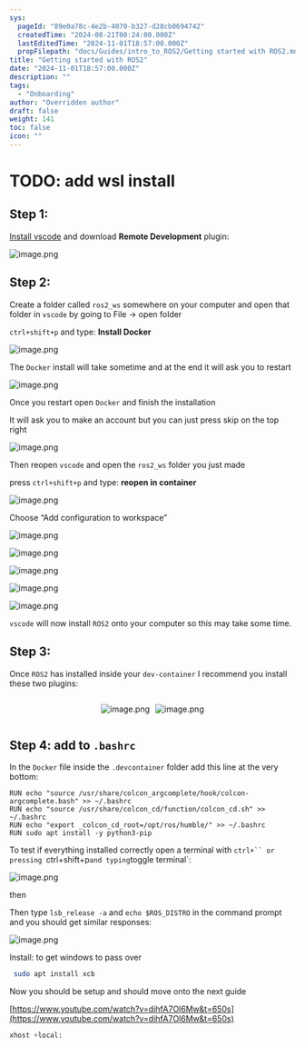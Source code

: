 ```yaml
---
sys:
  pageId: "89e0a78c-4e2b-4070-b327-d28cb0694742"
  createdTime: "2024-08-21T00:24:00.000Z"
  lastEditedTime: "2024-11-01T18:57:00.000Z"
  propFilepath: "docs/Guides/intro_to_ROS2/Getting started with ROS2.md"
title: "Getting started with ROS2"
date: "2024-11-01T18:57:00.000Z"
description: ""
tags:
  - "Onboarding"
author: "Overridden author"
draft: false
weight: 141
toc: false
icon: ""
---
```


# TODO: add wsl install

## Step 1:

[Install vscode](https://code.visualstudio.com/download) and download **Remote Development** plugin:

![image.png](https://prod-files-secure.s3.us-west-2.amazonaws.com/d518164a-d88e-44d1-a4ee-3adb3bd8bce0/efb52993-1881-4a40-b95e-6f020334f022/image.png?X-Amz-Algorithm=AWS4-HMAC-SHA256&X-Amz-Content-Sha256=UNSIGNED-PAYLOAD&X-Amz-Credential=ASIAZI2LB466QXQXMTFI%2F20250425%2Fus-west-2%2Fs3%2Faws4_request&X-Amz-Date=20250425T004018Z&X-Amz-Expires=3600&X-Amz-Security-Token=IQoJb3JpZ2luX2VjEIn%2F%2F%2F%2F%2F%2F%2F%2F%2F%2FwEaCXVzLXdlc3QtMiJHMEUCIQCVZADoqBXy0yFsmaf2BmGJuDegvdBu9m5NdemviJsN8wIgL5b6a9doJn%2BG8gbfRz4fhfX3BPof%2B%2FOvF91%2Bub%2BUMp0q%2FwMIIRAAGgw2Mzc0MjMxODM4MDUiDG06aixCOd6CFbJLgyrcAxqUH%2BWi2FrEVPiFNFjbqmpqYIKMPJsorm5kjH1WT0RRxrHivsIfM1%2Futl69McndWhIEsQQJGu%2FZlYUrNIOCv4Rfd5Ox7SG%2Bmoazv5TMUKgoabk0kHUKs%2B%2BTmCtHvkg9RbdyJLAskyEsebSS3t9imdqy8FaCU%2BRgrf%2Fe4nQpMpJ6QG4uh%2B9buXYSETHSM%2FIJdHarHkveDiv3GaJSvp1xvkhHSjZ%2BXDQ%2B4hwwQllKjbyLd5uLr8zwBGBlLbAI%2F3kOJj6ZQUg2lRA51mM%2B2wvboYHCN17f1v8rfk6SbJbFoYE98iuRcxl%2F%2FpA4%2FBNauxGFW2vXraGNz7YyQe9wIZDNZlc5O4rFtUsq%2B%2FdgHvcRk0chu4nfQInh8zTwc4%2F9V492G7g7HpreTShjw4dcK9QzRSf4N8YhVuQZ6Sb%2FADvNLYNSgfCLK9MjC2jIUkB63ZGqUg2JvbICTTif76n%2FasWg6tQSYRWUTO0Z94PZ51npKoz%2FCdduxoQTpmMF7lCTTy2eH6IGV4gMSNMWPF5GvOJIC0%2B%2BqsuLLjHqED%2BuPTP5cW%2FM0EIweHtyrEjTQ5NR6bfm%2BL%2FIIk68fH%2BXk4Py2E9SFhFPsP3WSo4nKdvcMjFo1b8VdSKdfqeieOWiJy9jMLKqq8AGOqUBbDRKLNbxvRHCL%2F9Fgwqm2aFp6VMroHYCn468D1EIZVyny9MG6J71hfoLhCsMidxZqhqfoMcJ7PctpLgvcbbi5kJugoiFGv0tLenUJgvAepV1Lfy22Mg%2FsJYk%2Bef14IlVyf%2Borvo9WZzFgkzfYUew%2FUS3NPe2Wuf8AgZYQknUdGK%2FsPdggk6jQ2XfMnyXnWFdEcHmutc%2FctfQj%2Bh4sUKRNUDf5lA8&X-Amz-Signature=0202faf7cc3fa908488c1199586389a7cf8f7db09475fa7187cc1e17bf4df254&X-Amz-SignedHeaders=host&x-id=GetObject)

## Step 2:

Create a folder called `ros2_ws` somewhere on your computer and open that folder in `vscode` by going to File → open folder 

`ctrl+shift+p` and type: **Install Docker**

![image.png](https://prod-files-secure.s3.us-west-2.amazonaws.com/d518164a-d88e-44d1-a4ee-3adb3bd8bce0/2269dc0e-1cd5-47ff-bceb-c04ad9b2eab0/image.png?X-Amz-Algorithm=AWS4-HMAC-SHA256&X-Amz-Content-Sha256=UNSIGNED-PAYLOAD&X-Amz-Credential=ASIAZI2LB466QXQXMTFI%2F20250425%2Fus-west-2%2Fs3%2Faws4_request&X-Amz-Date=20250425T004018Z&X-Amz-Expires=3600&X-Amz-Security-Token=IQoJb3JpZ2luX2VjEIn%2F%2F%2F%2F%2F%2F%2F%2F%2F%2FwEaCXVzLXdlc3QtMiJHMEUCIQCVZADoqBXy0yFsmaf2BmGJuDegvdBu9m5NdemviJsN8wIgL5b6a9doJn%2BG8gbfRz4fhfX3BPof%2B%2FOvF91%2Bub%2BUMp0q%2FwMIIRAAGgw2Mzc0MjMxODM4MDUiDG06aixCOd6CFbJLgyrcAxqUH%2BWi2FrEVPiFNFjbqmpqYIKMPJsorm5kjH1WT0RRxrHivsIfM1%2Futl69McndWhIEsQQJGu%2FZlYUrNIOCv4Rfd5Ox7SG%2Bmoazv5TMUKgoabk0kHUKs%2B%2BTmCtHvkg9RbdyJLAskyEsebSS3t9imdqy8FaCU%2BRgrf%2Fe4nQpMpJ6QG4uh%2B9buXYSETHSM%2FIJdHarHkveDiv3GaJSvp1xvkhHSjZ%2BXDQ%2B4hwwQllKjbyLd5uLr8zwBGBlLbAI%2F3kOJj6ZQUg2lRA51mM%2B2wvboYHCN17f1v8rfk6SbJbFoYE98iuRcxl%2F%2FpA4%2FBNauxGFW2vXraGNz7YyQe9wIZDNZlc5O4rFtUsq%2B%2FdgHvcRk0chu4nfQInh8zTwc4%2F9V492G7g7HpreTShjw4dcK9QzRSf4N8YhVuQZ6Sb%2FADvNLYNSgfCLK9MjC2jIUkB63ZGqUg2JvbICTTif76n%2FasWg6tQSYRWUTO0Z94PZ51npKoz%2FCdduxoQTpmMF7lCTTy2eH6IGV4gMSNMWPF5GvOJIC0%2B%2BqsuLLjHqED%2BuPTP5cW%2FM0EIweHtyrEjTQ5NR6bfm%2BL%2FIIk68fH%2BXk4Py2E9SFhFPsP3WSo4nKdvcMjFo1b8VdSKdfqeieOWiJy9jMLKqq8AGOqUBbDRKLNbxvRHCL%2F9Fgwqm2aFp6VMroHYCn468D1EIZVyny9MG6J71hfoLhCsMidxZqhqfoMcJ7PctpLgvcbbi5kJugoiFGv0tLenUJgvAepV1Lfy22Mg%2FsJYk%2Bef14IlVyf%2Borvo9WZzFgkzfYUew%2FUS3NPe2Wuf8AgZYQknUdGK%2FsPdggk6jQ2XfMnyXnWFdEcHmutc%2FctfQj%2Bh4sUKRNUDf5lA8&X-Amz-Signature=0aff73a0f18147b6662ed51b282bded7b37148e1f44b4b3b47fa785ebfbf07c7&X-Amz-SignedHeaders=host&x-id=GetObject)

The `Docker` install will take sometime and at the end it will ask you to restart

![image.png](https://prod-files-secure.s3.us-west-2.amazonaws.com/d518164a-d88e-44d1-a4ee-3adb3bd8bce0/ed233f78-be33-4b1f-b89c-9c346c0e961e/image.png?X-Amz-Algorithm=AWS4-HMAC-SHA256&X-Amz-Content-Sha256=UNSIGNED-PAYLOAD&X-Amz-Credential=ASIAZI2LB466QXQXMTFI%2F20250425%2Fus-west-2%2Fs3%2Faws4_request&X-Amz-Date=20250425T004018Z&X-Amz-Expires=3600&X-Amz-Security-Token=IQoJb3JpZ2luX2VjEIn%2F%2F%2F%2F%2F%2F%2F%2F%2F%2FwEaCXVzLXdlc3QtMiJHMEUCIQCVZADoqBXy0yFsmaf2BmGJuDegvdBu9m5NdemviJsN8wIgL5b6a9doJn%2BG8gbfRz4fhfX3BPof%2B%2FOvF91%2Bub%2BUMp0q%2FwMIIRAAGgw2Mzc0MjMxODM4MDUiDG06aixCOd6CFbJLgyrcAxqUH%2BWi2FrEVPiFNFjbqmpqYIKMPJsorm5kjH1WT0RRxrHivsIfM1%2Futl69McndWhIEsQQJGu%2FZlYUrNIOCv4Rfd5Ox7SG%2Bmoazv5TMUKgoabk0kHUKs%2B%2BTmCtHvkg9RbdyJLAskyEsebSS3t9imdqy8FaCU%2BRgrf%2Fe4nQpMpJ6QG4uh%2B9buXYSETHSM%2FIJdHarHkveDiv3GaJSvp1xvkhHSjZ%2BXDQ%2B4hwwQllKjbyLd5uLr8zwBGBlLbAI%2F3kOJj6ZQUg2lRA51mM%2B2wvboYHCN17f1v8rfk6SbJbFoYE98iuRcxl%2F%2FpA4%2FBNauxGFW2vXraGNz7YyQe9wIZDNZlc5O4rFtUsq%2B%2FdgHvcRk0chu4nfQInh8zTwc4%2F9V492G7g7HpreTShjw4dcK9QzRSf4N8YhVuQZ6Sb%2FADvNLYNSgfCLK9MjC2jIUkB63ZGqUg2JvbICTTif76n%2FasWg6tQSYRWUTO0Z94PZ51npKoz%2FCdduxoQTpmMF7lCTTy2eH6IGV4gMSNMWPF5GvOJIC0%2B%2BqsuLLjHqED%2BuPTP5cW%2FM0EIweHtyrEjTQ5NR6bfm%2BL%2FIIk68fH%2BXk4Py2E9SFhFPsP3WSo4nKdvcMjFo1b8VdSKdfqeieOWiJy9jMLKqq8AGOqUBbDRKLNbxvRHCL%2F9Fgwqm2aFp6VMroHYCn468D1EIZVyny9MG6J71hfoLhCsMidxZqhqfoMcJ7PctpLgvcbbi5kJugoiFGv0tLenUJgvAepV1Lfy22Mg%2FsJYk%2Bef14IlVyf%2Borvo9WZzFgkzfYUew%2FUS3NPe2Wuf8AgZYQknUdGK%2FsPdggk6jQ2XfMnyXnWFdEcHmutc%2FctfQj%2Bh4sUKRNUDf5lA8&X-Amz-Signature=d1a2f7dfda49c6a95355230b558aeab56a7d5afc15c3f83eb178dee7ea82ab23&X-Amz-SignedHeaders=host&x-id=GetObject)

Once you restart open `Docker` and finish the installation

It will ask you to make an account but you can just press skip on the top right

![image.png](https://prod-files-secure.s3.us-west-2.amazonaws.com/d518164a-d88e-44d1-a4ee-3adb3bd8bce0/21010ad9-1659-4fd9-9f59-9932a09b2a3d/image.png?X-Amz-Algorithm=AWS4-HMAC-SHA256&X-Amz-Content-Sha256=UNSIGNED-PAYLOAD&X-Amz-Credential=ASIAZI2LB466QXQXMTFI%2F20250425%2Fus-west-2%2Fs3%2Faws4_request&X-Amz-Date=20250425T004018Z&X-Amz-Expires=3600&X-Amz-Security-Token=IQoJb3JpZ2luX2VjEIn%2F%2F%2F%2F%2F%2F%2F%2F%2F%2FwEaCXVzLXdlc3QtMiJHMEUCIQCVZADoqBXy0yFsmaf2BmGJuDegvdBu9m5NdemviJsN8wIgL5b6a9doJn%2BG8gbfRz4fhfX3BPof%2B%2FOvF91%2Bub%2BUMp0q%2FwMIIRAAGgw2Mzc0MjMxODM4MDUiDG06aixCOd6CFbJLgyrcAxqUH%2BWi2FrEVPiFNFjbqmpqYIKMPJsorm5kjH1WT0RRxrHivsIfM1%2Futl69McndWhIEsQQJGu%2FZlYUrNIOCv4Rfd5Ox7SG%2Bmoazv5TMUKgoabk0kHUKs%2B%2BTmCtHvkg9RbdyJLAskyEsebSS3t9imdqy8FaCU%2BRgrf%2Fe4nQpMpJ6QG4uh%2B9buXYSETHSM%2FIJdHarHkveDiv3GaJSvp1xvkhHSjZ%2BXDQ%2B4hwwQllKjbyLd5uLr8zwBGBlLbAI%2F3kOJj6ZQUg2lRA51mM%2B2wvboYHCN17f1v8rfk6SbJbFoYE98iuRcxl%2F%2FpA4%2FBNauxGFW2vXraGNz7YyQe9wIZDNZlc5O4rFtUsq%2B%2FdgHvcRk0chu4nfQInh8zTwc4%2F9V492G7g7HpreTShjw4dcK9QzRSf4N8YhVuQZ6Sb%2FADvNLYNSgfCLK9MjC2jIUkB63ZGqUg2JvbICTTif76n%2FasWg6tQSYRWUTO0Z94PZ51npKoz%2FCdduxoQTpmMF7lCTTy2eH6IGV4gMSNMWPF5GvOJIC0%2B%2BqsuLLjHqED%2BuPTP5cW%2FM0EIweHtyrEjTQ5NR6bfm%2BL%2FIIk68fH%2BXk4Py2E9SFhFPsP3WSo4nKdvcMjFo1b8VdSKdfqeieOWiJy9jMLKqq8AGOqUBbDRKLNbxvRHCL%2F9Fgwqm2aFp6VMroHYCn468D1EIZVyny9MG6J71hfoLhCsMidxZqhqfoMcJ7PctpLgvcbbi5kJugoiFGv0tLenUJgvAepV1Lfy22Mg%2FsJYk%2Bef14IlVyf%2Borvo9WZzFgkzfYUew%2FUS3NPe2Wuf8AgZYQknUdGK%2FsPdggk6jQ2XfMnyXnWFdEcHmutc%2FctfQj%2Bh4sUKRNUDf5lA8&X-Amz-Signature=762c3124b01609a5ad789fd9d6ac17fa9b4e0f397d474aa6d446c7b5f476c707&X-Amz-SignedHeaders=host&x-id=GetObject)

Then reopen `vscode` and open the `ros2_ws` folder you just made

press `ctrl+shift+p` and type: **reopen in container**

![image.png](https://prod-files-secure.s3.us-west-2.amazonaws.com/d518164a-d88e-44d1-a4ee-3adb3bd8bce0/4e93b8c2-41ad-488c-8095-c74205196118/image.png?X-Amz-Algorithm=AWS4-HMAC-SHA256&X-Amz-Content-Sha256=UNSIGNED-PAYLOAD&X-Amz-Credential=ASIAZI2LB466QXQXMTFI%2F20250425%2Fus-west-2%2Fs3%2Faws4_request&X-Amz-Date=20250425T004018Z&X-Amz-Expires=3600&X-Amz-Security-Token=IQoJb3JpZ2luX2VjEIn%2F%2F%2F%2F%2F%2F%2F%2F%2F%2FwEaCXVzLXdlc3QtMiJHMEUCIQCVZADoqBXy0yFsmaf2BmGJuDegvdBu9m5NdemviJsN8wIgL5b6a9doJn%2BG8gbfRz4fhfX3BPof%2B%2FOvF91%2Bub%2BUMp0q%2FwMIIRAAGgw2Mzc0MjMxODM4MDUiDG06aixCOd6CFbJLgyrcAxqUH%2BWi2FrEVPiFNFjbqmpqYIKMPJsorm5kjH1WT0RRxrHivsIfM1%2Futl69McndWhIEsQQJGu%2FZlYUrNIOCv4Rfd5Ox7SG%2Bmoazv5TMUKgoabk0kHUKs%2B%2BTmCtHvkg9RbdyJLAskyEsebSS3t9imdqy8FaCU%2BRgrf%2Fe4nQpMpJ6QG4uh%2B9buXYSETHSM%2FIJdHarHkveDiv3GaJSvp1xvkhHSjZ%2BXDQ%2B4hwwQllKjbyLd5uLr8zwBGBlLbAI%2F3kOJj6ZQUg2lRA51mM%2B2wvboYHCN17f1v8rfk6SbJbFoYE98iuRcxl%2F%2FpA4%2FBNauxGFW2vXraGNz7YyQe9wIZDNZlc5O4rFtUsq%2B%2FdgHvcRk0chu4nfQInh8zTwc4%2F9V492G7g7HpreTShjw4dcK9QzRSf4N8YhVuQZ6Sb%2FADvNLYNSgfCLK9MjC2jIUkB63ZGqUg2JvbICTTif76n%2FasWg6tQSYRWUTO0Z94PZ51npKoz%2FCdduxoQTpmMF7lCTTy2eH6IGV4gMSNMWPF5GvOJIC0%2B%2BqsuLLjHqED%2BuPTP5cW%2FM0EIweHtyrEjTQ5NR6bfm%2BL%2FIIk68fH%2BXk4Py2E9SFhFPsP3WSo4nKdvcMjFo1b8VdSKdfqeieOWiJy9jMLKqq8AGOqUBbDRKLNbxvRHCL%2F9Fgwqm2aFp6VMroHYCn468D1EIZVyny9MG6J71hfoLhCsMidxZqhqfoMcJ7PctpLgvcbbi5kJugoiFGv0tLenUJgvAepV1Lfy22Mg%2FsJYk%2Bef14IlVyf%2Borvo9WZzFgkzfYUew%2FUS3NPe2Wuf8AgZYQknUdGK%2FsPdggk6jQ2XfMnyXnWFdEcHmutc%2FctfQj%2Bh4sUKRNUDf5lA8&X-Amz-Signature=661a07f4e7e19ba338a8ff6b46b25a8fdf559e3d98e0f41e12796fcf27682c29&X-Amz-SignedHeaders=host&x-id=GetObject)

Choose “Add configuration to workspace”

![image.png](https://prod-files-secure.s3.us-west-2.amazonaws.com/d518164a-d88e-44d1-a4ee-3adb3bd8bce0/9560b282-5060-4989-ba37-97e7b2c22476/image.png?X-Amz-Algorithm=AWS4-HMAC-SHA256&X-Amz-Content-Sha256=UNSIGNED-PAYLOAD&X-Amz-Credential=ASIAZI2LB466QXQXMTFI%2F20250425%2Fus-west-2%2Fs3%2Faws4_request&X-Amz-Date=20250425T004018Z&X-Amz-Expires=3600&X-Amz-Security-Token=IQoJb3JpZ2luX2VjEIn%2F%2F%2F%2F%2F%2F%2F%2F%2F%2FwEaCXVzLXdlc3QtMiJHMEUCIQCVZADoqBXy0yFsmaf2BmGJuDegvdBu9m5NdemviJsN8wIgL5b6a9doJn%2BG8gbfRz4fhfX3BPof%2B%2FOvF91%2Bub%2BUMp0q%2FwMIIRAAGgw2Mzc0MjMxODM4MDUiDG06aixCOd6CFbJLgyrcAxqUH%2BWi2FrEVPiFNFjbqmpqYIKMPJsorm5kjH1WT0RRxrHivsIfM1%2Futl69McndWhIEsQQJGu%2FZlYUrNIOCv4Rfd5Ox7SG%2Bmoazv5TMUKgoabk0kHUKs%2B%2BTmCtHvkg9RbdyJLAskyEsebSS3t9imdqy8FaCU%2BRgrf%2Fe4nQpMpJ6QG4uh%2B9buXYSETHSM%2FIJdHarHkveDiv3GaJSvp1xvkhHSjZ%2BXDQ%2B4hwwQllKjbyLd5uLr8zwBGBlLbAI%2F3kOJj6ZQUg2lRA51mM%2B2wvboYHCN17f1v8rfk6SbJbFoYE98iuRcxl%2F%2FpA4%2FBNauxGFW2vXraGNz7YyQe9wIZDNZlc5O4rFtUsq%2B%2FdgHvcRk0chu4nfQInh8zTwc4%2F9V492G7g7HpreTShjw4dcK9QzRSf4N8YhVuQZ6Sb%2FADvNLYNSgfCLK9MjC2jIUkB63ZGqUg2JvbICTTif76n%2FasWg6tQSYRWUTO0Z94PZ51npKoz%2FCdduxoQTpmMF7lCTTy2eH6IGV4gMSNMWPF5GvOJIC0%2B%2BqsuLLjHqED%2BuPTP5cW%2FM0EIweHtyrEjTQ5NR6bfm%2BL%2FIIk68fH%2BXk4Py2E9SFhFPsP3WSo4nKdvcMjFo1b8VdSKdfqeieOWiJy9jMLKqq8AGOqUBbDRKLNbxvRHCL%2F9Fgwqm2aFp6VMroHYCn468D1EIZVyny9MG6J71hfoLhCsMidxZqhqfoMcJ7PctpLgvcbbi5kJugoiFGv0tLenUJgvAepV1Lfy22Mg%2FsJYk%2Bef14IlVyf%2Borvo9WZzFgkzfYUew%2FUS3NPe2Wuf8AgZYQknUdGK%2FsPdggk6jQ2XfMnyXnWFdEcHmutc%2FctfQj%2Bh4sUKRNUDf5lA8&X-Amz-Signature=2a18f5397b85541941daf8a71a9b0a334ff5bf215befb733b26289e9d3156261&X-Amz-SignedHeaders=host&x-id=GetObject)

![image.png](https://prod-files-secure.s3.us-west-2.amazonaws.com/d518164a-d88e-44d1-a4ee-3adb3bd8bce0/2ee63f81-886b-48e8-a553-dc6e5eac99e4/image.png?X-Amz-Algorithm=AWS4-HMAC-SHA256&X-Amz-Content-Sha256=UNSIGNED-PAYLOAD&X-Amz-Credential=ASIAZI2LB466QXQXMTFI%2F20250425%2Fus-west-2%2Fs3%2Faws4_request&X-Amz-Date=20250425T004018Z&X-Amz-Expires=3600&X-Amz-Security-Token=IQoJb3JpZ2luX2VjEIn%2F%2F%2F%2F%2F%2F%2F%2F%2F%2FwEaCXVzLXdlc3QtMiJHMEUCIQCVZADoqBXy0yFsmaf2BmGJuDegvdBu9m5NdemviJsN8wIgL5b6a9doJn%2BG8gbfRz4fhfX3BPof%2B%2FOvF91%2Bub%2BUMp0q%2FwMIIRAAGgw2Mzc0MjMxODM4MDUiDG06aixCOd6CFbJLgyrcAxqUH%2BWi2FrEVPiFNFjbqmpqYIKMPJsorm5kjH1WT0RRxrHivsIfM1%2Futl69McndWhIEsQQJGu%2FZlYUrNIOCv4Rfd5Ox7SG%2Bmoazv5TMUKgoabk0kHUKs%2B%2BTmCtHvkg9RbdyJLAskyEsebSS3t9imdqy8FaCU%2BRgrf%2Fe4nQpMpJ6QG4uh%2B9buXYSETHSM%2FIJdHarHkveDiv3GaJSvp1xvkhHSjZ%2BXDQ%2B4hwwQllKjbyLd5uLr8zwBGBlLbAI%2F3kOJj6ZQUg2lRA51mM%2B2wvboYHCN17f1v8rfk6SbJbFoYE98iuRcxl%2F%2FpA4%2FBNauxGFW2vXraGNz7YyQe9wIZDNZlc5O4rFtUsq%2B%2FdgHvcRk0chu4nfQInh8zTwc4%2F9V492G7g7HpreTShjw4dcK9QzRSf4N8YhVuQZ6Sb%2FADvNLYNSgfCLK9MjC2jIUkB63ZGqUg2JvbICTTif76n%2FasWg6tQSYRWUTO0Z94PZ51npKoz%2FCdduxoQTpmMF7lCTTy2eH6IGV4gMSNMWPF5GvOJIC0%2B%2BqsuLLjHqED%2BuPTP5cW%2FM0EIweHtyrEjTQ5NR6bfm%2BL%2FIIk68fH%2BXk4Py2E9SFhFPsP3WSo4nKdvcMjFo1b8VdSKdfqeieOWiJy9jMLKqq8AGOqUBbDRKLNbxvRHCL%2F9Fgwqm2aFp6VMroHYCn468D1EIZVyny9MG6J71hfoLhCsMidxZqhqfoMcJ7PctpLgvcbbi5kJugoiFGv0tLenUJgvAepV1Lfy22Mg%2FsJYk%2Bef14IlVyf%2Borvo9WZzFgkzfYUew%2FUS3NPe2Wuf8AgZYQknUdGK%2FsPdggk6jQ2XfMnyXnWFdEcHmutc%2FctfQj%2Bh4sUKRNUDf5lA8&X-Amz-Signature=64415e546bb428e95422234b3b51fd9c2f2910d2aab80e3d2c9c20f90ca2e28f&X-Amz-SignedHeaders=host&x-id=GetObject)

![image.png](https://prod-files-secure.s3.us-west-2.amazonaws.com/d518164a-d88e-44d1-a4ee-3adb3bd8bce0/ae1580b2-b048-407e-aed9-b584224a7a04/image.png?X-Amz-Algorithm=AWS4-HMAC-SHA256&X-Amz-Content-Sha256=UNSIGNED-PAYLOAD&X-Amz-Credential=ASIAZI2LB466QXQXMTFI%2F20250425%2Fus-west-2%2Fs3%2Faws4_request&X-Amz-Date=20250425T004018Z&X-Amz-Expires=3600&X-Amz-Security-Token=IQoJb3JpZ2luX2VjEIn%2F%2F%2F%2F%2F%2F%2F%2F%2F%2FwEaCXVzLXdlc3QtMiJHMEUCIQCVZADoqBXy0yFsmaf2BmGJuDegvdBu9m5NdemviJsN8wIgL5b6a9doJn%2BG8gbfRz4fhfX3BPof%2B%2FOvF91%2Bub%2BUMp0q%2FwMIIRAAGgw2Mzc0MjMxODM4MDUiDG06aixCOd6CFbJLgyrcAxqUH%2BWi2FrEVPiFNFjbqmpqYIKMPJsorm5kjH1WT0RRxrHivsIfM1%2Futl69McndWhIEsQQJGu%2FZlYUrNIOCv4Rfd5Ox7SG%2Bmoazv5TMUKgoabk0kHUKs%2B%2BTmCtHvkg9RbdyJLAskyEsebSS3t9imdqy8FaCU%2BRgrf%2Fe4nQpMpJ6QG4uh%2B9buXYSETHSM%2FIJdHarHkveDiv3GaJSvp1xvkhHSjZ%2BXDQ%2B4hwwQllKjbyLd5uLr8zwBGBlLbAI%2F3kOJj6ZQUg2lRA51mM%2B2wvboYHCN17f1v8rfk6SbJbFoYE98iuRcxl%2F%2FpA4%2FBNauxGFW2vXraGNz7YyQe9wIZDNZlc5O4rFtUsq%2B%2FdgHvcRk0chu4nfQInh8zTwc4%2F9V492G7g7HpreTShjw4dcK9QzRSf4N8YhVuQZ6Sb%2FADvNLYNSgfCLK9MjC2jIUkB63ZGqUg2JvbICTTif76n%2FasWg6tQSYRWUTO0Z94PZ51npKoz%2FCdduxoQTpmMF7lCTTy2eH6IGV4gMSNMWPF5GvOJIC0%2B%2BqsuLLjHqED%2BuPTP5cW%2FM0EIweHtyrEjTQ5NR6bfm%2BL%2FIIk68fH%2BXk4Py2E9SFhFPsP3WSo4nKdvcMjFo1b8VdSKdfqeieOWiJy9jMLKqq8AGOqUBbDRKLNbxvRHCL%2F9Fgwqm2aFp6VMroHYCn468D1EIZVyny9MG6J71hfoLhCsMidxZqhqfoMcJ7PctpLgvcbbi5kJugoiFGv0tLenUJgvAepV1Lfy22Mg%2FsJYk%2Bef14IlVyf%2Borvo9WZzFgkzfYUew%2FUS3NPe2Wuf8AgZYQknUdGK%2FsPdggk6jQ2XfMnyXnWFdEcHmutc%2FctfQj%2Bh4sUKRNUDf5lA8&X-Amz-Signature=472bba41d21834ab088aa90ecf278e9d52b9d142be97927d21bc8f8c3de542a1&X-Amz-SignedHeaders=host&x-id=GetObject)

![image.png](https://prod-files-secure.s3.us-west-2.amazonaws.com/d518164a-d88e-44d1-a4ee-3adb3bd8bce0/53255b28-f75e-430f-b9e3-c0ac8577e42b/image.png?X-Amz-Algorithm=AWS4-HMAC-SHA256&X-Amz-Content-Sha256=UNSIGNED-PAYLOAD&X-Amz-Credential=ASIAZI2LB466QXQXMTFI%2F20250425%2Fus-west-2%2Fs3%2Faws4_request&X-Amz-Date=20250425T004018Z&X-Amz-Expires=3600&X-Amz-Security-Token=IQoJb3JpZ2luX2VjEIn%2F%2F%2F%2F%2F%2F%2F%2F%2F%2FwEaCXVzLXdlc3QtMiJHMEUCIQCVZADoqBXy0yFsmaf2BmGJuDegvdBu9m5NdemviJsN8wIgL5b6a9doJn%2BG8gbfRz4fhfX3BPof%2B%2FOvF91%2Bub%2BUMp0q%2FwMIIRAAGgw2Mzc0MjMxODM4MDUiDG06aixCOd6CFbJLgyrcAxqUH%2BWi2FrEVPiFNFjbqmpqYIKMPJsorm5kjH1WT0RRxrHivsIfM1%2Futl69McndWhIEsQQJGu%2FZlYUrNIOCv4Rfd5Ox7SG%2Bmoazv5TMUKgoabk0kHUKs%2B%2BTmCtHvkg9RbdyJLAskyEsebSS3t9imdqy8FaCU%2BRgrf%2Fe4nQpMpJ6QG4uh%2B9buXYSETHSM%2FIJdHarHkveDiv3GaJSvp1xvkhHSjZ%2BXDQ%2B4hwwQllKjbyLd5uLr8zwBGBlLbAI%2F3kOJj6ZQUg2lRA51mM%2B2wvboYHCN17f1v8rfk6SbJbFoYE98iuRcxl%2F%2FpA4%2FBNauxGFW2vXraGNz7YyQe9wIZDNZlc5O4rFtUsq%2B%2FdgHvcRk0chu4nfQInh8zTwc4%2F9V492G7g7HpreTShjw4dcK9QzRSf4N8YhVuQZ6Sb%2FADvNLYNSgfCLK9MjC2jIUkB63ZGqUg2JvbICTTif76n%2FasWg6tQSYRWUTO0Z94PZ51npKoz%2FCdduxoQTpmMF7lCTTy2eH6IGV4gMSNMWPF5GvOJIC0%2B%2BqsuLLjHqED%2BuPTP5cW%2FM0EIweHtyrEjTQ5NR6bfm%2BL%2FIIk68fH%2BXk4Py2E9SFhFPsP3WSo4nKdvcMjFo1b8VdSKdfqeieOWiJy9jMLKqq8AGOqUBbDRKLNbxvRHCL%2F9Fgwqm2aFp6VMroHYCn468D1EIZVyny9MG6J71hfoLhCsMidxZqhqfoMcJ7PctpLgvcbbi5kJugoiFGv0tLenUJgvAepV1Lfy22Mg%2FsJYk%2Bef14IlVyf%2Borvo9WZzFgkzfYUew%2FUS3NPe2Wuf8AgZYQknUdGK%2FsPdggk6jQ2XfMnyXnWFdEcHmutc%2FctfQj%2Bh4sUKRNUDf5lA8&X-Amz-Signature=55b9fd50c3e37f56e2cd539d1f19a5022e024021c8b5909bac8dfceb091775eb&X-Amz-SignedHeaders=host&x-id=GetObject)

![image.png](https://prod-files-secure.s3.us-west-2.amazonaws.com/d518164a-d88e-44d1-a4ee-3adb3bd8bce0/7c562767-5af9-4ffb-97d1-327bcdf4ee00/image.png?X-Amz-Algorithm=AWS4-HMAC-SHA256&X-Amz-Content-Sha256=UNSIGNED-PAYLOAD&X-Amz-Credential=ASIAZI2LB466QXQXMTFI%2F20250425%2Fus-west-2%2Fs3%2Faws4_request&X-Amz-Date=20250425T004018Z&X-Amz-Expires=3600&X-Amz-Security-Token=IQoJb3JpZ2luX2VjEIn%2F%2F%2F%2F%2F%2F%2F%2F%2F%2FwEaCXVzLXdlc3QtMiJHMEUCIQCVZADoqBXy0yFsmaf2BmGJuDegvdBu9m5NdemviJsN8wIgL5b6a9doJn%2BG8gbfRz4fhfX3BPof%2B%2FOvF91%2Bub%2BUMp0q%2FwMIIRAAGgw2Mzc0MjMxODM4MDUiDG06aixCOd6CFbJLgyrcAxqUH%2BWi2FrEVPiFNFjbqmpqYIKMPJsorm5kjH1WT0RRxrHivsIfM1%2Futl69McndWhIEsQQJGu%2FZlYUrNIOCv4Rfd5Ox7SG%2Bmoazv5TMUKgoabk0kHUKs%2B%2BTmCtHvkg9RbdyJLAskyEsebSS3t9imdqy8FaCU%2BRgrf%2Fe4nQpMpJ6QG4uh%2B9buXYSETHSM%2FIJdHarHkveDiv3GaJSvp1xvkhHSjZ%2BXDQ%2B4hwwQllKjbyLd5uLr8zwBGBlLbAI%2F3kOJj6ZQUg2lRA51mM%2B2wvboYHCN17f1v8rfk6SbJbFoYE98iuRcxl%2F%2FpA4%2FBNauxGFW2vXraGNz7YyQe9wIZDNZlc5O4rFtUsq%2B%2FdgHvcRk0chu4nfQInh8zTwc4%2F9V492G7g7HpreTShjw4dcK9QzRSf4N8YhVuQZ6Sb%2FADvNLYNSgfCLK9MjC2jIUkB63ZGqUg2JvbICTTif76n%2FasWg6tQSYRWUTO0Z94PZ51npKoz%2FCdduxoQTpmMF7lCTTy2eH6IGV4gMSNMWPF5GvOJIC0%2B%2BqsuLLjHqED%2BuPTP5cW%2FM0EIweHtyrEjTQ5NR6bfm%2BL%2FIIk68fH%2BXk4Py2E9SFhFPsP3WSo4nKdvcMjFo1b8VdSKdfqeieOWiJy9jMLKqq8AGOqUBbDRKLNbxvRHCL%2F9Fgwqm2aFp6VMroHYCn468D1EIZVyny9MG6J71hfoLhCsMidxZqhqfoMcJ7PctpLgvcbbi5kJugoiFGv0tLenUJgvAepV1Lfy22Mg%2FsJYk%2Bef14IlVyf%2Borvo9WZzFgkzfYUew%2FUS3NPe2Wuf8AgZYQknUdGK%2FsPdggk6jQ2XfMnyXnWFdEcHmutc%2FctfQj%2Bh4sUKRNUDf5lA8&X-Amz-Signature=7a7627c941639874e5bef847b5d62c3300a6f142afb8d4e2c218fe3604ad07b9&X-Amz-SignedHeaders=host&x-id=GetObject)

`vscode` will now install `ROS2` onto your computer so this may take some time.

## Step 3:

Once `ROS2` has installed inside your `dev-container` I recommend you install these two plugins:

<div style="display: flex;flex-direction: row; column-gap:10px; max-width: 630px;justify-content: center;">
<div>

![image.png](https://prod-files-secure.s3.us-west-2.amazonaws.com/d518164a-d88e-44d1-a4ee-3adb3bd8bce0/3fc3d550-5a54-4ba1-ba6b-faa01cdb7369/image.png?X-Amz-Algorithm=AWS4-HMAC-SHA256&X-Amz-Content-Sha256=UNSIGNED-PAYLOAD&X-Amz-Credential=ASIAZI2LB466Z3A4XEFC%2F20250425%2Fus-west-2%2Fs3%2Faws4_request&X-Amz-Date=20250425T004022Z&X-Amz-Expires=3600&X-Amz-Security-Token=IQoJb3JpZ2luX2VjEIn%2F%2F%2F%2F%2F%2F%2F%2F%2F%2FwEaCXVzLXdlc3QtMiJIMEYCIQDi9ANxyNBgwz0lq6LEWgwY3kYH1fPeSb05y2MleNsuwwIhANLqt2uqWnOH9ztoolY0gS8fL3WZ0q2tDtdg1kQ6DMdWKv8DCCEQABoMNjM3NDIzMTgzODA1IgyfChb4L0Arlm70pLEq3AOdPYFvH0weqS4e5PmE6MN%2FyNCnLUsOldf9rNbkNeMl5%2FnE%2BKrvJD0n4yMwR7P8KqKDIb4zWwJI%2FHD%2FYvAdnObrpnw%2FVDUMmrWdgfcpHDPzgqZ416%2BqCNOkCIJu5mjnm%2FZ63JxDT29TTqHdtkM2cmGL7L2mSTeXpr1AiQlZl4uWqgSgLMHdIwMJOYEM%2BKlwM1fEzaZ%2FaidVSh1AqzCdrC%2BR7GurbdUniX0888KXj0f4fQabaXCHLheo8S8%2FK7AxKQuk9DGk%2F%2F%2Bmkglmpg3oclcUImhddyzBg5KuOJDcm1CSZLgJ9DF8sAYtqaMZi2iYADd7NZEOM4gcOp64OpiXXPktKuvbuEcREJdi7WaTp3lodz577t11yZQR20BMN%2B0Zn3t9T%2BTEkIko5Wyqjs0vJItPCIix62rcqH9ZpR9H2BtrbqTWRujGfMqN0AbpkHPhqEpE36uXUmT0WCXwgAEjLDh%2FK188C%2BhjoULJFfSoe9t9StGGjyvdHwORqOduyhGJI8B5TYGEyQCK5qL5r5y52BHM3KKeysAKzJHIy9Vauu0d%2FWE85e5M6RGpaTDIZpLTzgqNbmTh5VruDtJ5N8RAgNy7xOAOfKCRPDpt2RkEsjPNpmMfY8l2jZj93O9TPDDTqqvABjqkAW03%2F7jNDEcZpzyZwA4FEOy2anAVL8wPf%2BXjcBmM6IZZTTVSQ6SCX0wFAeD0jhztko3iS%2FIMSD6fZsSkXxF4nb6vT5va5K3D0jLHP6BujFKuhx3TOUq4cSRLPq0SR6EKrwns65q1E6Zxs4yOLmuRfbo%2BPWDNFZTlm8ABkgYtKDE9wEae6cpT%2FEmaW3u3KdWAj%2FYh8MIYI3uNvZgIZXLI5JK24lOa&X-Amz-Signature=8334cec8034d11a27100daa0793dd5bbfa55fbfee270eb754a41ad08bcdd49ca&X-Amz-SignedHeaders=host&x-id=GetObject)

</div>
<div>

![image.png](https://prod-files-secure.s3.us-west-2.amazonaws.com/d518164a-d88e-44d1-a4ee-3adb3bd8bce0/d994cc66-13c2-4093-a5a3-f84cf4601a82/image.png?X-Amz-Algorithm=AWS4-HMAC-SHA256&X-Amz-Content-Sha256=UNSIGNED-PAYLOAD&X-Amz-Credential=ASIAZI2LB4662I32CLTV%2F20250425%2Fus-west-2%2Fs3%2Faws4_request&X-Amz-Date=20250425T004023Z&X-Amz-Expires=3600&X-Amz-Security-Token=IQoJb3JpZ2luX2VjEIn%2F%2F%2F%2F%2F%2F%2F%2F%2F%2FwEaCXVzLXdlc3QtMiJHMEUCIQC1tsFDS2Sdq8IjrzyFhxV4RgpHKFElnoD%2B%2F%2FYXA1P2LQIgBhgrvfOL9e8Nh6O9nkDqECv%2BVU7JAW9MpjACT44VMS0q%2FwMIIRAAGgw2Mzc0MjMxODM4MDUiDL50rLPVGDbJqaHmUyrcA%2FSMAIFfphjZ11WBV3lTBSXcFnpwSYqgl%2Ft%2FGTmKKDfjShjMjBP%2BQZhXjYQLkeAm%2BwTE2hDoou1eF5iowXWPr2VB5684GFdpbIc3nDf4p0sGEYuzIkhquPqts3gGTA1EYsUqRo3TWxDmTZyqB%2FyI8B0Twgt2HGj5MIKJpU244TI5oTH40TxwOl68Gtskm5yiYpbiB%2BAfshDF3A0ImjDl0JryGZyQyb0GOl%2BbpCE9yc9MWoEjjdhLce%2FB1PGhvXr0KhLAhzzwDAuHOzjHJGEMwQ1YSFzbP0BARAjfWoLhrH4LkKaDMePBtzhfHZKQnVur3nNOlqMLQC5TRUOa0m%2FT7midzmFpIk%2BtdJQxa%2FWp7d5bFOplmIgoZTllYGFsaG%2FT0F6n09Gz0sjDrFE9mxGQyFgudNinwJPEeTpavyMQsLJtFw%2FpBThpJ%2BOeQWIChdzskn82FcJGcDuVFYQreKUkQ7w%2BTduXStbZ3oxPyYiJC%2FCLSL9bcuc448fyu5bASUDFTEp%2BVX4akIkUZM72dbGZsPeLBc0aqKIJDyFH2JFxIe1zZpRd5tzor%2Fax9lDcrT2N1qMoxYEqOi5nyBMpmWtxfRZtODKTEQI5u1B3zggRgs4rWxTEGgd2UiEHkjAeML%2Bqq8AGOqUBRpSP1JQC0VfzHT0y762X4x5KR1ZHkCryQ7AKI7ScZfgRA86yF5RbwyO5yMn%2FpDWOhEt0e4aZR1Tyvlvs821ORiAiyocTY%2B6o7yXFN9c0cx4RHYFjatj7WMZOjysyB8rvIAPtGiEXF%2B4JhHK4xH%2FImQKDHuHqfyFR3s1Pkn6kdHdnDR8ljkbVOmQpwQstiilT6KFYS1Q%2BKusXCs%2BAo8Ti5q7ZDryC&X-Amz-Signature=b60a5ffc05e915a88cc6f9dc3ba224be702d8fd7c00b9e5e55c2995660dbec8b&X-Amz-SignedHeaders=host&x-id=GetObject)

</div>
</div>

## Step 4: add to `.bashrc`

In the `Docker` file inside the `.devcontainer` folder add this line at the very bottom: 

```docker
RUN echo "source /usr/share/colcon_argcomplete/hook/colcon-argcomplete.bash" >> ~/.bashrc
RUN echo "source /usr/share/colcon_cd/function/colcon_cd.sh" >> ~/.bashrc
RUN echo "export _colcon_cd_root=/opt/ros/humble/" >> ~/.bashrc
RUN sudo apt install -y python3-pip 
```

To test if everything installed correctly open a terminal with `ctrl+`` or pressing `ctrl+shift+p` and typing `toggle terminal`:

![image.png](https://prod-files-secure.s3.us-west-2.amazonaws.com/d518164a-d88e-44d1-a4ee-3adb3bd8bce0/6a4943d8-b04e-4c02-9a58-775f3384d1a5/image.png?X-Amz-Algorithm=AWS4-HMAC-SHA256&X-Amz-Content-Sha256=UNSIGNED-PAYLOAD&X-Amz-Credential=ASIAZI2LB466QXQXMTFI%2F20250425%2Fus-west-2%2Fs3%2Faws4_request&X-Amz-Date=20250425T004018Z&X-Amz-Expires=3600&X-Amz-Security-Token=IQoJb3JpZ2luX2VjEIn%2F%2F%2F%2F%2F%2F%2F%2F%2F%2FwEaCXVzLXdlc3QtMiJHMEUCIQCVZADoqBXy0yFsmaf2BmGJuDegvdBu9m5NdemviJsN8wIgL5b6a9doJn%2BG8gbfRz4fhfX3BPof%2B%2FOvF91%2Bub%2BUMp0q%2FwMIIRAAGgw2Mzc0MjMxODM4MDUiDG06aixCOd6CFbJLgyrcAxqUH%2BWi2FrEVPiFNFjbqmpqYIKMPJsorm5kjH1WT0RRxrHivsIfM1%2Futl69McndWhIEsQQJGu%2FZlYUrNIOCv4Rfd5Ox7SG%2Bmoazv5TMUKgoabk0kHUKs%2B%2BTmCtHvkg9RbdyJLAskyEsebSS3t9imdqy8FaCU%2BRgrf%2Fe4nQpMpJ6QG4uh%2B9buXYSETHSM%2FIJdHarHkveDiv3GaJSvp1xvkhHSjZ%2BXDQ%2B4hwwQllKjbyLd5uLr8zwBGBlLbAI%2F3kOJj6ZQUg2lRA51mM%2B2wvboYHCN17f1v8rfk6SbJbFoYE98iuRcxl%2F%2FpA4%2FBNauxGFW2vXraGNz7YyQe9wIZDNZlc5O4rFtUsq%2B%2FdgHvcRk0chu4nfQInh8zTwc4%2F9V492G7g7HpreTShjw4dcK9QzRSf4N8YhVuQZ6Sb%2FADvNLYNSgfCLK9MjC2jIUkB63ZGqUg2JvbICTTif76n%2FasWg6tQSYRWUTO0Z94PZ51npKoz%2FCdduxoQTpmMF7lCTTy2eH6IGV4gMSNMWPF5GvOJIC0%2B%2BqsuLLjHqED%2BuPTP5cW%2FM0EIweHtyrEjTQ5NR6bfm%2BL%2FIIk68fH%2BXk4Py2E9SFhFPsP3WSo4nKdvcMjFo1b8VdSKdfqeieOWiJy9jMLKqq8AGOqUBbDRKLNbxvRHCL%2F9Fgwqm2aFp6VMroHYCn468D1EIZVyny9MG6J71hfoLhCsMidxZqhqfoMcJ7PctpLgvcbbi5kJugoiFGv0tLenUJgvAepV1Lfy22Mg%2FsJYk%2Bef14IlVyf%2Borvo9WZzFgkzfYUew%2FUS3NPe2Wuf8AgZYQknUdGK%2FsPdggk6jQ2XfMnyXnWFdEcHmutc%2FctfQj%2Bh4sUKRNUDf5lA8&X-Amz-Signature=608f6e0fc6067fceda97f1e183cdb0c7e246b31368c07c52903187336f7a8a2f&X-Amz-SignedHeaders=host&x-id=GetObject)

then 

Then type `lsb_release -a` and `echo $ROS_DISTRO` in the command prompt and you should get similar responses:

![image.png](https://prod-files-secure.s3.us-west-2.amazonaws.com/d518164a-d88e-44d1-a4ee-3adb3bd8bce0/3e635dec-a805-4e85-8b9e-d000e5b71a4e/image.png?X-Amz-Algorithm=AWS4-HMAC-SHA256&X-Amz-Content-Sha256=UNSIGNED-PAYLOAD&X-Amz-Credential=ASIAZI2LB466QXQXMTFI%2F20250425%2Fus-west-2%2Fs3%2Faws4_request&X-Amz-Date=20250425T004018Z&X-Amz-Expires=3600&X-Amz-Security-Token=IQoJb3JpZ2luX2VjEIn%2F%2F%2F%2F%2F%2F%2F%2F%2F%2FwEaCXVzLXdlc3QtMiJHMEUCIQCVZADoqBXy0yFsmaf2BmGJuDegvdBu9m5NdemviJsN8wIgL5b6a9doJn%2BG8gbfRz4fhfX3BPof%2B%2FOvF91%2Bub%2BUMp0q%2FwMIIRAAGgw2Mzc0MjMxODM4MDUiDG06aixCOd6CFbJLgyrcAxqUH%2BWi2FrEVPiFNFjbqmpqYIKMPJsorm5kjH1WT0RRxrHivsIfM1%2Futl69McndWhIEsQQJGu%2FZlYUrNIOCv4Rfd5Ox7SG%2Bmoazv5TMUKgoabk0kHUKs%2B%2BTmCtHvkg9RbdyJLAskyEsebSS3t9imdqy8FaCU%2BRgrf%2Fe4nQpMpJ6QG4uh%2B9buXYSETHSM%2FIJdHarHkveDiv3GaJSvp1xvkhHSjZ%2BXDQ%2B4hwwQllKjbyLd5uLr8zwBGBlLbAI%2F3kOJj6ZQUg2lRA51mM%2B2wvboYHCN17f1v8rfk6SbJbFoYE98iuRcxl%2F%2FpA4%2FBNauxGFW2vXraGNz7YyQe9wIZDNZlc5O4rFtUsq%2B%2FdgHvcRk0chu4nfQInh8zTwc4%2F9V492G7g7HpreTShjw4dcK9QzRSf4N8YhVuQZ6Sb%2FADvNLYNSgfCLK9MjC2jIUkB63ZGqUg2JvbICTTif76n%2FasWg6tQSYRWUTO0Z94PZ51npKoz%2FCdduxoQTpmMF7lCTTy2eH6IGV4gMSNMWPF5GvOJIC0%2B%2BqsuLLjHqED%2BuPTP5cW%2FM0EIweHtyrEjTQ5NR6bfm%2BL%2FIIk68fH%2BXk4Py2E9SFhFPsP3WSo4nKdvcMjFo1b8VdSKdfqeieOWiJy9jMLKqq8AGOqUBbDRKLNbxvRHCL%2F9Fgwqm2aFp6VMroHYCn468D1EIZVyny9MG6J71hfoLhCsMidxZqhqfoMcJ7PctpLgvcbbi5kJugoiFGv0tLenUJgvAepV1Lfy22Mg%2FsJYk%2Bef14IlVyf%2Borvo9WZzFgkzfYUew%2FUS3NPe2Wuf8AgZYQknUdGK%2FsPdggk6jQ2XfMnyXnWFdEcHmutc%2FctfQj%2Bh4sUKRNUDf5lA8&X-Amz-Signature=0fff2b673ee728c37d01f0f09b2c66b9fd73a3f4644215823b430c30b1983b3b&X-Amz-SignedHeaders=host&x-id=GetObject)

Install:  to get windows to pass over

```bash
 sudo apt install xcb
```

Now you should be setup and should move onto the next guide 

[https://www.youtube.com/watch?v=dihfA7Ol6Mw&t=650s](https://www.youtube.com/watch?v=dihfA7Ol6Mw&t=650s)

```python
xhost +local:
```
